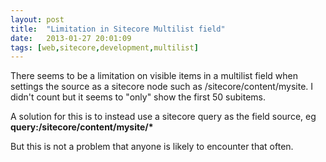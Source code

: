 ```yaml
---
layout: post
title:  "Limitation in Sitecore Multilist field"
date:   2013-01-27 20:01:09
tags: [web,sitecore,development,multilist]
---
```


There seems to be a limitation on visible items in a multilist field when settings the source as a sitecore node such as /sitecore/content/mysite. I didn't count but it seems to "only" show the first 50 subitems.

A solution for this is to instead use a sitecore query as the field source, eg **query:/sitecore/content/mysite/&#42;**

But this is not a problem that anyone is likely to encounter that often.